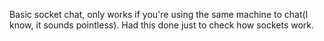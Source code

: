 Basic socket chat, only works if you're using the same machine to chat(I know, it sounds pointless). Had this done just to check how sockets work.
